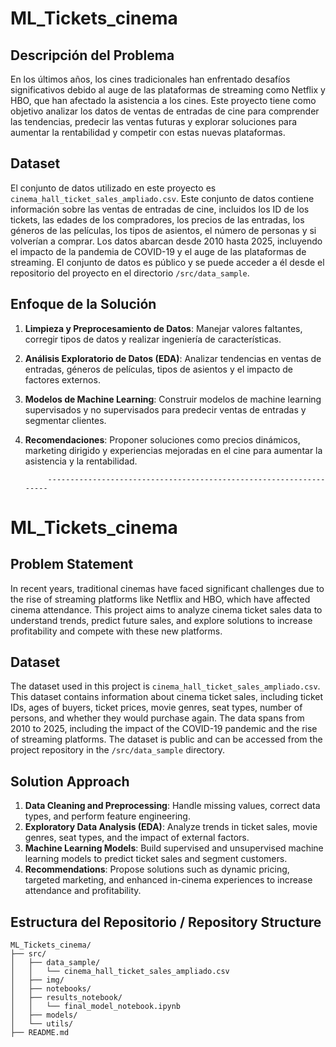 # ML_Tickets_cinema

## Descripción del Problema
En los últimos años, los cines tradicionales han enfrentado desafíos significativos debido al auge de las plataformas de streaming como Netflix y HBO, que han afectado la asistencia a los cines. Este proyecto tiene como objetivo analizar los datos de ventas de entradas de cine para comprender las tendencias, predecir las ventas futuras y explorar soluciones para aumentar la rentabilidad y competir con estas nuevas plataformas.

## Dataset
El conjunto de datos utilizado en este proyecto es `cinema_hall_ticket_sales_ampliado.csv`. Este conjunto de datos contiene información sobre las ventas de entradas de cine, incluidos los ID de los tickets, las edades de los compradores, los precios de las entradas, los géneros de las películas, los tipos de asientos, el número de personas y si volverían a comprar. Los datos abarcan desde 2010 hasta 2025, incluyendo el impacto de la pandemia de COVID-19 y el auge de las plataformas de streaming. El conjunto de datos es público y se puede acceder a él desde el repositorio del proyecto en el directorio `/src/data_sample`.

## Enfoque de la Solución
1. **Limpieza y Preprocesamiento de Datos**: Manejar valores faltantes, corregir tipos de datos y realizar ingeniería de características.
2. **Análisis Exploratorio de Datos (EDA)**: Analizar tendencias en ventas de entradas, géneros de películas, tipos de asientos y el impacto de factores externos.
3. **Modelos de Machine Learning**: Construir modelos de machine learning supervisados y no supervisados para predecir ventas de entradas y segmentar clientes.
4. **Recomendaciones**: Proponer soluciones como precios dinámicos, marketing dirigido y experiencias mejoradas en el cine para aumentar la asistencia y la rentabilidad.

            -------------------------------------------------------------------


# ML_Tickets_cinema

## Problem Statement
In recent years, traditional cinemas have faced significant challenges due to the rise of streaming platforms like Netflix and HBO, which have affected cinema attendance. This project aims to analyze cinema ticket sales data to understand trends, predict future sales, and explore solutions to increase profitability and compete with these new platforms.

## Dataset
The dataset used in this project is `cinema_hall_ticket_sales_ampliado.csv`. This dataset contains information about cinema ticket sales, including ticket IDs, ages of buyers, ticket prices, movie genres, seat types, number of persons, and whether they would purchase again. The data spans from 2010 to 2025, including the impact of the COVID-19 pandemic and the rise of streaming platforms. The dataset is public and can be accessed from the project repository in the `/src/data_sample` directory.

## Solution Approach
1. **Data Cleaning and Preprocessing**: Handle missing values, correct data types, and perform feature engineering.
2. **Exploratory Data Analysis (EDA)**: Analyze trends in ticket sales, movie genres, seat types, and the impact of external factors.
3. **Machine Learning Models**: Build supervised and unsupervised machine learning models to predict ticket sales and segment customers.
4. **Recommendations**: Propose solutions such as dynamic pricing, targeted marketing, and enhanced in-cinema experiences to increase attendance and profitability.


## Estructura del Repositorio / Repository Structure
```plaintext
ML_Tickets_cinema/
├── src/
│   ├── data_sample/
│   │   └── cinema_hall_ticket_sales_ampliado.csv
│   ├── img/
│   ├── notebooks/
│   ├── results_notebook/
│   │   └── final_model_notebook.ipynb
│   ├── models/
│   └── utils/
├── README.md

